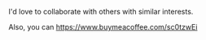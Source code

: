 
I'd love to collaborate with others with similar interests. 

Also, you can https://www.buymeacoffee.com/sc0tzwEi
